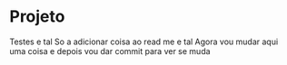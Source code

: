 # Projeto
Testes e tal
So a adicionar coisa ao read me e tal
Agora vou mudar aqui uma coisa e depois vou dar commit para ver se muda
